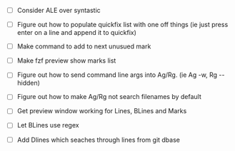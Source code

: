 - [ ] Consider ALE over syntastic

- [ ] Figure out how to populate quickfix list with one off things (ie just
      press enter on a line and append it to quickfix)
- [ ] Make command to add to next unusued mark
- [ ] Make fzf preview show marks list
- [ ] Figure out how to send command line args into Ag/Rg. (ie Ag -w, Rg --hidden)
- [ ] Figure out how to make Ag/Rg not search filenames by default
- [ ] Get preview window working for Lines, BLines and Marks
- [ ] Let BLines use regex
- [ ] Add Dlines which seaches through lines from git dbase
